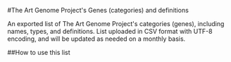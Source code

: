 #The Art Genome Project's Genes (categories) and definitions

An exported list of The Art Genome Project's categories (genes), including names, types, and definitions. List uploaded in CSV format with UTF-8 encoding, and will be updated as needed on a monthly basis.

##How to use this list

